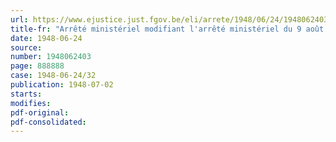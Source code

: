 ```yaml
---
url: https://www.ejustice.just.fgov.be/eli/arrete/1948/06/24/1948062403/justel
title-fr: "Arrêté ministériel modifiant l'arrêté ministériel du 9 août 1946, modifié par l'arrêté ministériel du 22 octobre 1947, règlementant la production, la distribution et la consommation de l'énergie électrique"
date: 1948-06-24
source:
number: 1948062403
page: 888888
case: 1948-06-24/32
publication: 1948-07-02
starts:
modifies:
pdf-original:
pdf-consolidated:
---
```


